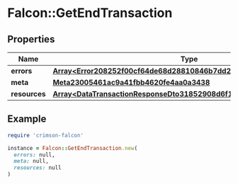 # Falcon::GetEndTransaction

## Properties

| Name | Type | Description | Notes |
| ---- | ---- | ----------- | ----- |
| **errors** | [**Array&lt;Error208252f00cf64de68d28810846b7dd26&gt;**](Error208252f00cf64de68d28810846b7dd26.md) |  | [optional] |
| **meta** | [**Meta23005461ac9a41fbb4620fe4aa0a3438**](Meta23005461ac9a41fbb4620fe4aa0a3438.md) |  | [optional] |
| **resources** | [**Array&lt;DataTransactionResponseDto31852908d6f14d268312c3fcdb497315&gt;**](DataTransactionResponseDto31852908d6f14d268312c3fcdb497315.md) |  | [optional] |

## Example

```ruby
require 'crimson-falcon'

instance = Falcon::GetEndTransaction.new(
  errors: null,
  meta: null,
  resources: null
)
```

